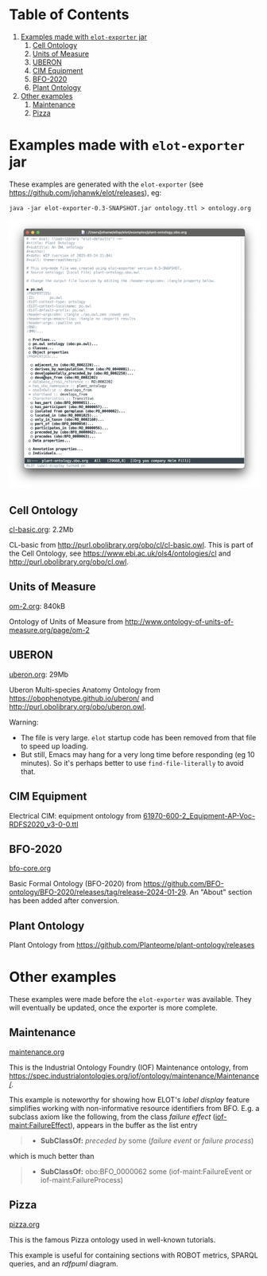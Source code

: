 
# Table of Contents

1.  [Examples made with `elot-exporter` jar](#org6d7ec98)
    1.  [Cell Ontology](#org3c7e4b7)
    2.  [Units of Measure](#org8f4f642)
    3.  [UBERON](#org36b28cd)
    4.  [CIM Equipment](#orgfd165c3)
    5.  [BFO-2020](#org61a0ca5)
    6.  [Plant Ontology](#orgda53b32)
2.  [Other examples](#org8025623)
    1.  [Maintenance](#org9e4115f)
    2.  [Pizza](#org186ea66)



<a id="org6d7ec98"></a>

# Examples made with `elot-exporter` jar

These examples are generated with the `elot-exporter` (see <https://github.com/johanwk/elot/releases>), eg:

    java -jar elot-exporter-0.3-SNAPSHOT.jar ontology.ttl > ontology.org

![img](plant-ontology.png)


<a id="org3c7e4b7"></a>

## Cell Ontology

[cl-basic.org](./cl-basic.md): 2.2Mb

CL-basic from <http://purl.obolibrary.org/obo/cl/cl-basic.owl>.
This is part of the Cell Ontology, see <https://www.ebi.ac.uk/ols4/ontologies/cl> and <http://purl.obolibrary.org/obo/cl.owl>.


<a id="org8f4f642"></a>

## Units of Measure

[om-2.org](./om-2.md): 840kB

Ontology of Units of Measure from <http://www.ontology-of-units-of-measure.org/page/om-2>


<a id="org36b28cd"></a>

## UBERON

[uberon.org](./uberon.md): 29Mb

Uberon Multi-species Anatomy Ontology from <https://obophenotype.github.io/uberon/> and <http://purl.obolibrary.org/obo/uberon.owl>.

Warning: 

-   The file is very large. `elot` startup code has been removed from that file to speed up loading.
-   But still, Emacs may hang for a very long time before responding (eg 10 minutes). So it's perhaps better to use `find-file-literally` to avoid that.


<a id="orgfd165c3"></a>

## CIM Equipment

[BROKEN LINK: 61970-600-2\_Equipment-AP-Voc-RDFS2020\_v3-0-0.org]: 305kB

Electrical CIM: equipment ontology from [61970-600-2\_Equipment-AP-Voc-RDFS2020\_v3-0-0.ttl](https://github.com/Sveino/Inst4CIM-KG/blob/develop/rdfs-improved/CGMES/ttl/61970-600-2_Equipment-AP-Voc-RDFS2020_v3-0-0.ttl)


<a id="org61a0ca5"></a>

## BFO-2020

[bfo-core.org](bfo-core.md)

Basic Formal Ontology (BFO-2020) from <https://github.com/BFO-ontology/BFO-2020/releases/tag/release-2024-01-29>.
An "About" section has been added after conversion.


<a id="orgda53b32"></a>

## Plant Ontology

[BROKEN LINK: plant-ontology.obo.org]: 1.8M

Plant Ontology from <https://github.com/Planteome/plant-ontology/releases>


<a id="org8025623"></a>

# Other examples

These examples were made before the `elot-exporter` was available. They
will eventually be updated, once the exporter is more complete.


<a id="org9e4115f"></a>

## Maintenance

[maintenance.org](maintenance.md)

This is the Industrial Ontology Foundry (IOF) Maintenance ontology, from <https://spec.industrialontologies.org/iof/ontology/maintenance/Maintenance/>.

This example is noteworthy for showing how ELOT's *label display* feature simplifies working with non-informative resource identifiers from BFO. 
E.g. a subclass axiom like the following, from the class *failure effect* ([iof-maint:FailureEffect](https://spec.industrialontologies.org/iof/ontology/maintenance/Maintenance/FailureEffect)), appears in the buffer as the list entry

> -   **SubClassOf:** *preceded by* some (*failure event* or *failure process*)

which is much better than

> -   **SubClassOf:** obo:BFO\_0000062 some (iof-maint:FailureEvent or iof-maint:FailureProcess)


<a id="org186ea66"></a>

## Pizza

[pizza.org](pizza.md)

This is the famous Pizza ontology used in well-known tutorials.

This example is useful for containing sections with ROBOT metrics,
SPARQL queries, and an *rdfpuml* diagram.


